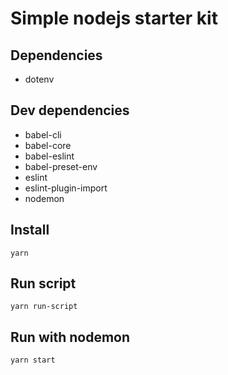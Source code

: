 # Simple nodejs starter kit

## Dependencies
- dotenv

## Dev dependencies
- babel-cli
- babel-core
- babel-eslint
- babel-preset-env
- eslint
- eslint-plugin-import
- nodemon

## Install
```
yarn
```

## Run script
```
yarn run-script
```

## Run with nodemon
```
yarn start
```